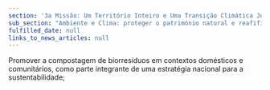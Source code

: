 ```yaml
---
section: '3a Missão: Um Território Inteiro e Uma Transição Climática Justa'
sub_section: "Ambiente e Clima: proteger o património natural e reafifirmar a liderança na redução de emissões"
fulfilled_date: null
links_to_news_articles: null
---
```


Promover a compostagem de biorresíduos em contextos domésticos e comunitários, como parte integrante de uma estratégia nacional para a sustentabilidade;